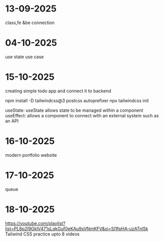 # 13-09-2025
class,fe &be connection

# 04-10-2025
use state use case

# 15-10-2025
creating simple todo app and connect it to backend 

npm install -D tailwindcss@3 postcss autoprefixer
npx tailwindcss init

useState: useState allows state to be managed within a component 
useEffect: allows a component to connect with an external system such as an API

# 16-10-2025
modern portfolio  website

# 17-10-2025
queue

# 18-10-2025
https://youtube.com/playlist?list=PL8p2I9GklV471sLqkGuf0eKAu9sVNmKFV&si=SI1fpHA-uzATnl5k
Tailwind CSS practice upto 8 videos